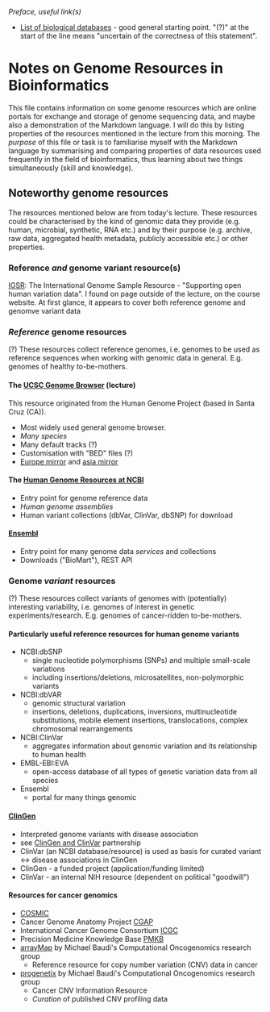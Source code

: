 _Preface, useful link(s)_
* [List of biological databases](https://en.wikipedia.org/wiki/List_of_biological_databases) - good general starting point.
"(?)" at the start of the line means "uncertain of the correctness of this statement".

# Notes on Genome Resources in Bioinformatics
This file contains information on some genome resources which are online portals for exchange and storage of genome sequencing data, and maybe also a demonstration of the Markdown language. I will do this by listing properties of the resources mentioned in the lecture from this morning.
The *purpose* of this file or task is to familiarise myself with the Markdown language by summarising and comparing properties of data resources used frequently in the field of bioinformatics, thus learning about two things simultaneously (skill and knowledge).

## Noteworthy genome resources
The resources mentioned below are from today's lecture. These resources could be characterised by the kind of genomic data they provide (e.g. human, microbial, synthetic, RNA etc.) and by their purpose (e.g. archive, raw data, aggregated health metadata, publicly accessible etc.) or other properties.

### Reference _and_ genome variant resource(s)
[IGSR](https://www.internationalgenome.org/): The International Genome Sample Resource - "Supporting open human variation data".
I found on page outside of the lecture, on the course website. At first glance, it appears to cover both reference genome and genomve variant data

### _Reference_ genome resources
(?) These resources collect reference genomes, i.e. genomes to be used as reference sequences when working with genomic data in general. E.g. genomes of healthy to-be-mothers.

#### The [UCSC Genome Browser](https://genome.ucsc.edu/) (lecture)
This resource originated from the Human Genome Project (based in Santa Cruz (CA)).
* Most widely used general genome browser.
* _Many species_
* Many default tracks (?)
* Customisation with "BED" files (?)
* [Europe mirror](https://genome-euro.ucsc.edu/) and [asia mirror](https://genome-asia.ucsc.edu/)

#### The [Human Genome Resources at NCBI](https://www.ncbi.nlm.nih.gov/projects/genome/guide/human/)
* Entry point for genome reference data
* _Human genome assemblies_
* Human variant collections (dbVar, ClinVar, dbSNP) for download

#### [Ensembl](https://www.ensembl.org/index.html)
* Entry point for many genome data _services_ and collections
* Downloads ("BioMart"), REST API

### Genome _variant_ resources
(?) These resources collect variants of genomes with (potentially) interesting variability, i.e. genomes of interest in genetic experiments/research. E.g. genomes of cancer-ridden to-be-mothers.

#### Particularly useful reference resources for human genome variants
* NCBI:dbSNP
  * single nucleotide polymorphisms (SNPs) and multiple small-scale variations
  * including insertions/deletions, microsatellites, non-polymorphic variants
* NCBI:dbVAR
  * genomic structural variation
  * insertions, deletions, duplications, inversions, multinucleotide substitutions, mobile element insertions, translocations, complex chromosomal rearrangements
* NCBI:ClinVar
  * aggregates information about genomic variation and its relationship to human health
* EMBL-EBI:EVA
  * open-access database of all types of genetic variation data from all species
* Ensembl
  * portal for many things genomic

#### [ClinGen](https://clinicalgenome.org/)
* Interpreted genome variants with disease association
* see [ClinGen and ClinVar](https://www.clinicalgenome.org/about/clingen-clinvar-collaboration/) partnership
* ClinVar (an NCBI database/resource) is used as basis for curated variant <-> disease associations in ClinGen
* ClinGen - a funded project (application/funding limited)
* ClinVar - an internal NIH resource (dependent on political "goodwill")

#### Resources for cancer genomics
* [COSMIC](https://cancer.sanger.ac.uk/cosmic)
* Cancer Genome Anatomy Project [CGAP](https://en.wikipedia.org/wiki/Cancer_Genome_Anatomy_Project#See_also)
* International Cancer Genome Consortium [ICGC](https://dcc.icgc.org/)
* Precision Medicine Knowledge Base [PMKB](https://pmkb.weill.cornell.edu/)
* [arrayMap](https://arraymap.progenetix.org/progenetix-cohorts/arraymap/) by Michael Baudi's Computational Oncogenomics research group
  * Reference resource for copy number variation (CNV) data in cancer
* [progenetix](https://progenetix.org/) by Michael Baudi's Computational Oncogenomics research group
  * Cancer CNV Information Resource
  * _Curation_ of published CNV profiling data
